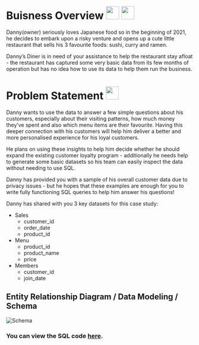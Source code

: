 # Buisness Overview  <img src="https://github.com/user-attachments/assets/652acb72-e5c1-485d-9ed2-dc56b8867c8c" width="35"/>   <img src="https://github.com/user-attachments/assets/ed7ba249-eae6-4ce4-a9d3-80f97460ba47" width="35"/>

    


Danny(owner) seriously loves Japanese food so in the beginning of 2021, he decides to embark upon a risky venture and opens up a cute little restaurant that sells his 3 favourite foods: sushi, curry and ramen.

Danny’s Diner is in need of your assistance to help the restaurant stay afloat - the restaurant has captured some very basic data from its few months of operation but has no idea how to use its data to help them run the business.


# Problem Statement   <img src="https://github.com/user-attachments/assets/e5f09937-00a0-49dc-9b6c-e82752d33b8f" width="35"/> 



Danny wants to use the data to answer a few simple questions about his customers, especially about their visiting patterns, how much money they’ve spent and also which menu items are their favourite. Having this deeper connection with his customers will help him deliver a better and more personalised experience for his loyal customers.

He plans on using these insights to help him decide whether he should expand the existing customer loyalty program - additionally he needs help to generate some basic datasets so his team can easily inspect the data without needing to use SQL.

Danny has provided you with a sample of his overall customer data due to privacy issues - but he hopes that these examples are enough for you to write fully functioning SQL queries to help him answer his questions!

Danny has shared with you 3 key datasets for this case study:

- Sales
  - customer_id
  - order_date
  - product_id
- Menu
  - product_id
  - product_name
  - price
- Members
  - customer_id
  - join_date



## Entity Relationship Diagram / Data Modeling / Schema
![Schema](https://github.com/user-attachments/assets/c31db20e-cd24-4c25-9e51-b064f49589e3)



### You can view the SQL code [here](https://github.com/kohitkakde/Dannys-Dinner-SQL).

